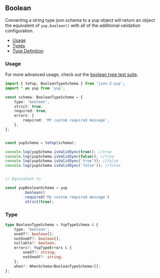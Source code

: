 ## Boolean

Converting a string type json schema to a yup object will return an object the equivalent of `yup.boolean()` with all of the additional validation configuration.

- [Usage](#usage)
- [Types](../src/types/index.ts)
- [Type Definition](#type)


### Usage

For more advanced usage, check out the [boolean type test suite](../src/tests/types/boolean).

```typescript
import { toYup, BooleanTypeSchema } from 'json-2-yup';
import * as yup from 'yup';

const schema: BooleanTypeSchema = {
    type: 'boolean',
    strict: true,
    required: true,
    errors: {
        required: 'MY custom required message',
    },
};


const yupSchema = toYup(schema);

console.log(yupSchema.isValidSync(true)); //true
console.log(yupSchema.isValidSync(false)); //true
console.log(yupSchema.isValidSync('true')); //false
console.log(yupSchema.isValidSync('false')); //false


// Equivalent to

const yupBooleanSchema = yup
        .boolean()
        .required('My custom required message')
        .strict(true);
```

### Type

```typescript
type BooleanTypeSchema = YupTypeSchema & {
    type: 'boolean';
    oneOf?: boolean[];
    notOneOf?: boolean[];
    nullable?: boolean;
    errors?: YupTypeErrors & {
        oneOf?: string;
        notOneOf?: string;
    };
    when?: WhenSchema<BooleanTypeSchema>[];
};
```